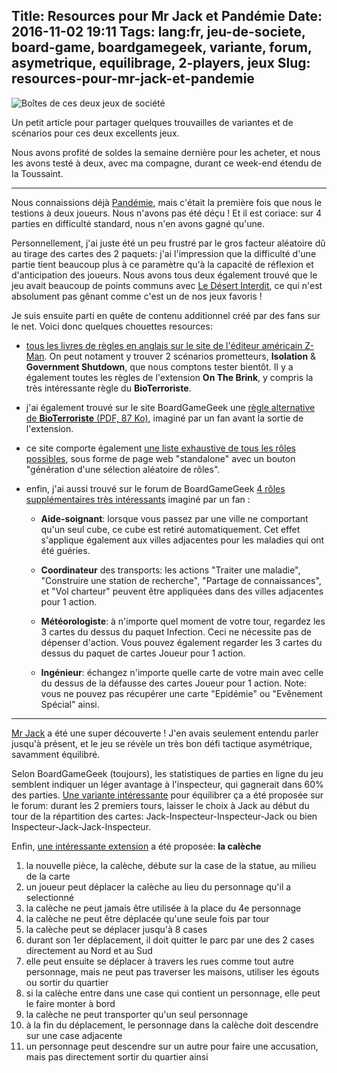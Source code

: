Title: Resources pour Mr Jack et Pandémie
Date: 2016-11-02 19:11
Tags: lang:fr, jeu-de-societe, board-game, boardgamegeek, variante, forum, asymetrique, equilibrage, 2-players, jeux
Slug: resources-pour-mr-jack-et-pandemie
---
![Boîtes de ces deux jeux de société](images/2016/11/P1040810_small.JPG)

Un petit article pour partager quelques trouvailles de variantes et de scénarios pour ces deux excellents jeux.

Nous avons profité de soldes la semaine dernière pour les acheter, et nous les avons testé à deux, avec ma compagne, durant ce week-end étendu de la Toussaint.

---

Nous connaissions déjà [Pandémie](//www.trictrac.net/jeu-de-societe/pandemie-0), mais c'était la première fois que nous le testions à deux joueurs. Nous n'avons pas été déçu ! Et il est coriace: sur 4 parties en difficulté standard, nous n'en avons gagné qu'une.

Personnellement, j'ai juste été un peu frustré par le gros facteur aléatoire dû au tirage des cartes des 2 paquets: j'ai l'impression que la difficulté d'une partie tient beaucoup plus à ce paramètre qu'à la capacité de réflexion et d'anticipation des joueurs.
Nous avons tous deux également trouvé que le jeu avait beaucoup de points communs avec [Le Désert Interdit](//www.trictrac.net/jeu-de-societe/le-desert-interdit), ce qui n'est absolument pas gênant comme c'est un de nos jeux favoris !

Je suis ensuite parti en quête de contenu additionnel créé par des fans sur le net.
Voici donc quelques chouettes resources:

- [tous les livres de règles en anglais sur le site de l'éditeur américain Z-Man](https://www.zmangames.com/en/games/#/P).
On peut notament y trouver 2 scénarios prometteurs, **Isolation** & **Government Shutdown**, que nous comptons tester bientôt.
Il y a également toutes les règles de l'extension **On The Brink**, y compris la très intéressante règle du **BioTerroriste**.

- j'ai également trouvé sur le site BoardGameGeek une [règle alternative de **BioTerroriste** (PDF, 87 Ko)](//boardgamegeek.com/filepage/33653/bioterrorist-variant-pdf-rules-v09), imaginé par un fan avant la sortie de l'extension.

- ce site comporte également [une liste exhaustive de tous les rôles possibles](//boardgamegeek.com/filepage/64531/all-pandemic-roles-official-custom), sous forme de page web "standalone" avec un bouton "génération d'une sélection aléatoire de rôles".

- enfin, j'ai aussi trouvé sur le forum de BoardGameGeek [4 rôles supplémentaires très intéressants](//boardgamegeek.com/thread/382345/4-exciting-new-role-variants) imaginé par un fan :

    * **Aide-soignant**: lorsque vous passez par une ville ne comportant qu'un seul cube, ce cube est retiré automatiquement.
    Cet effet s'applique également aux villes adjacentes pour les maladies qui ont été guéries.

    * **Coordinateur** des transports: les actions "Traiter une maladie", "Construire une station de recherche", "Partage de connaissances", et "Vol charteur" peuvent être appliquées dans des villes adjacentes pour 1 action.

    * **Météorologiste**: à n'importe quel moment de votre tour, regardez les 3 cartes du dessus du paquet Infection. Ceci ne nécessite pas de dépenser d'action. Vous pouvez également regarder les 3 cartes du dessus du paquet de cartes Joueur pour 1 action.

    * **Ingénieur**: échangez n'importe quelle carte de votre main avec celle du dessus de la défausse des cartes Joueur pour 1 action.
    Note: vous ne pouvez pas récupérer une carte "Epidémie" ou "Evênement Spécial" ainsi.

---

[Mr Jack](//www.trictrac.net/jeu-de-societe/mr-jack) a été une super découverte ! J'en avais seulement entendu parler jusqu'à présent, et le jeu se révèle un très bon défi tactique asymétrique, savamment équilibré.

Selon BoardGameGeek (toujours), les statistiques de parties en ligne du jeu semblent indiquer un léger avantage à l'inspecteur, qui gagnerait dans 60% des parties.
[Une variante intéressante](//boardgamegeek.com/thread/288086/tweaking-mr-jack-towards-5050-balance) pour équilibrer ça a été proposée sur le forum: durant les 2 premiers tours, laisser le choix à Jack au début du tour de la répartition des cartes: Jack-Inspecteur-Inspecteur-Jack ou bien Inspecteur-Jack-Jack-Inspecteur.

Enfin, [une intéressante extension](//boardgamegeek.com/thread/131844/coach-expansion) a été proposée: **la calèche**

1. la nouvelle pièce, la calèche, débute sur la case de la statue, au milieu de la carte
2. un joueur peut déplacer la calèche au lieu du personnage qu'il a selectionné
3. la calèche ne peut jamais être utilisée à la place du 4e personnage
4. la calèche ne peut être déplacée qu'une seule fois par tour
5. la calèche peut se déplacer jusqu'à 8 cases
6. durant son 1er déplacement, il doit quitter le parc par une des 2 cases directement au Nord et au Sud
7. elle peut ensuite se déplacer à travers les rues comme tout autre personnage, mais ne peut pas traverser les maisons, utiliser les égouts ou sortir du quartier
8. si la calèche entre dans une case qui contient un personnage, elle peut le faire monter à bord
9. la calèche ne peut transporter qu'un seul personnage
10. à la fin du déplacement, le personnage dans la calèche doit descendre sur une case adjacente
11. un personnage peut descendre sur un autre pour faire une accusation, mais pas directement sortir du quartier ainsi
